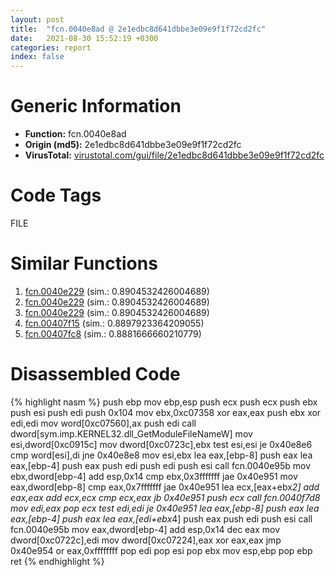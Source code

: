 ```yaml
---
layout: post
title:  "fcn.0040e8ad @ 2e1edbc8d641dbbe3e09e9f1f72cd2fc"
date:   2021-08-30 15:52:19 +0300
categories: report
index: false
---
```


# Generic Information
- **Function:** fcn.0040e8ad
- **Origin (md5):** 2e1edbc8d641dbbe3e09e9f1f72cd2fc
- **VirusTotal:** [virustotal.com/gui/file/2e1edbc8d641dbbe3e09e9f1f72cd2fc][virustotal_ref]

# Code Tags
<span class="tag" id="FILE">FILE</span>


# Similar Functions

1. [fcn.0040e229][similar_1_ref] (sim.: 0.8904532426004689)
2. [fcn.0040e229][similar_2_ref] (sim.: 0.8904532426004689)
3. [fcn.0040e229][similar_3_ref] (sim.: 0.8904532426004689)
4. [fcn.00407f15][similar_4_ref] (sim.: 0.8897923364209055)
5. [fcn.00407fc8][similar_5_ref] (sim.: 0.8881666660210779)


# Disassembled Code

{% highlight nasm %}
push ebp
mov ebp,esp
push ecx
push ecx
push ebx
push esi
push edi
push 0x104
mov ebx,0xc07358
xor eax,eax
push ebx
xor edi,edi
mov word[0xc07560],ax
push edi
call dword[sym.imp.KERNEL32.dll_GetModuleFileNameW]
mov esi,dword[0xc0915c]
mov dword[0xc0723c],ebx
test esi,esi
je 0x40e8e6
cmp word[esi],di
jne 0x40e8e8
mov esi,ebx
lea eax,[ebp-8]
push eax
lea eax,[ebp-4]
push eax
push edi
push edi
push esi
call fcn.0040e95b
mov ebx,dword[ebp-4]
add esp,0x14
cmp ebx,0x3fffffff
jae 0x40e951
mov eax,dword[ebp-8]
cmp eax,0x7fffffff
jae 0x40e951
lea ecx,[eax+ebx*2]
add eax,eax
add ecx,ecx
cmp ecx,eax
jb 0x40e951
push ecx
call fcn.0040f7d8
mov edi,eax
pop ecx
test edi,edi
je 0x40e951
lea eax,[ebp-8]
push eax
lea eax,[ebp-4]
push eax
lea eax,[edi+ebx*4]
push eax
push edi
push esi
call fcn.0040e95b
mov eax,dword[ebp-4]
add esp,0x14
dec eax
mov dword[0xc0722c],edi
mov dword[0xc07224],eax
xor eax,eax
jmp 0x40e954
or eax,0xffffffff
pop edi
pop esi
pop ebx
mov esp,ebp
pop ebp
ret 
{% endhighlight %}


[similar_1_ref]: /report/fcn.0040e229@d9931aa9e2aa8f7bd7ae2f1864773c9d
[similar_2_ref]: /report/fcn.0040e229@611c38a89d4c34c8de91e651e6e21379
[similar_3_ref]: /report/fcn.0040e229@60afddb38f339b96494ffc49b47643e5
[similar_4_ref]: /report/fcn.00407f15@513a8bfcd5da1a9aee6dd942ecac565e
[similar_5_ref]: /report/fcn.00407fc8@61a87c9dd8afa91b0d188f5b18051873
[virustotal_ref]: https://www.virustotal.com/gui/file/2e1edbc8d641dbbe3e09e9f1f72cd2fc